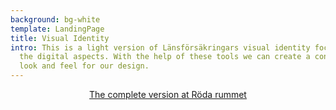 ```yaml
---
background: bg-white
template: LandingPage
title: Visual Identity
intro: This is a light version of Länsförsäkringars visual identity focusing on
  the digital aspects. With the help of these tools we can create a consistent
  look and feel for our design.
---
```

<div style="text-align:center">

[The complete version at Röda rummet](https://cloud.brandmaster.com/brandcenter/se/lansforsakringar/)

</div>